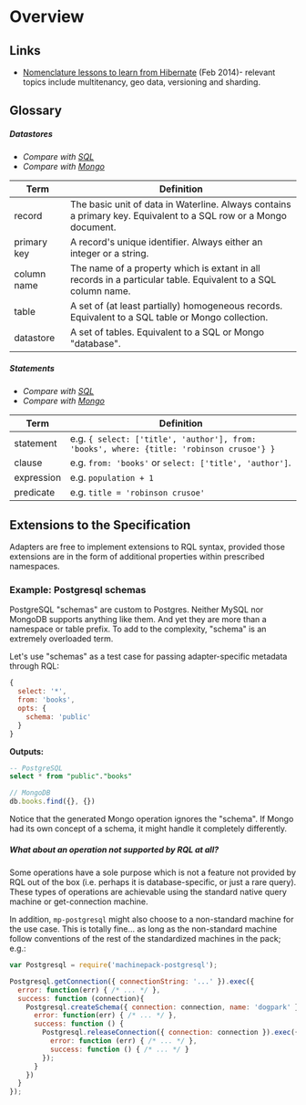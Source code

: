 # Overview


## Links

+ [Nomenclature lessons to learn from Hibernate](http://www.slideshare.net/brmeyer/hibernate-orm-features) (Feb 2014)- relevant topics include multitenancy, geo data, versioning and sharding.



## Glossary

##### Datastores

+ _Compare with [SQL](https://commons.wikimedia.org/wiki/File:SQL_ANATOMY_wiki.svg#/media/File:SQL_ANATOMY_wiki.svg)_
+ _Compare with [Mongo](https://docs.mongodb.org/manual/reference/glossary/#term-aggregation-framework)_

| Term         | Definition
| ------------ | --------------------------------------------------------
| record       | The basic unit of data in Waterline. Always contains a primary key. Equivalent to a SQL row or a Mongo document.
| primary key  | A record's unique identifier. Always either an integer or a string.
| column name  | The name of a property which is extant in all records in a particular table.  Equivalent to a SQL column name.
| table        | A set of (at least partially) homogeneous records.  Equivalent to a SQL table or Mongo collection.
| datastore    | A set of tables. Equivalent to a SQL or Mongo "database".


##### Statements

+ _Compare with [SQL](https://commons.wikimedia.org/wiki/File:SQL_ANATOMY_wiki.svg#/media/File:SQL_ANATOMY_wiki.svg)_
+ _Compare with [Mongo](https://docs.mongodb.org/manual/reference/glossary/#term-aggregation-framework)_

| Term         | Definition
| ------------ | --------------------------------------------------------
| statement    | e.g. `{ select: ['title', 'author'], from: 'books', where: {title: 'robinson crusoe'} }`
| clause       | e.g. `from: 'books'` or `select: ['title', 'author']`.
| expression   | e.g. `population + 1`
| predicate    | e.g. `title = 'robinson crusoe'`




## Extensions to the Specification

Adapters are free to implement extensions to RQL syntax, provided those extensions are in the form of additional properties within prescribed namespaces.

### Example: Postgresql schemas

PostgreSQL "schemas" are custom to Postgres.  Neither MySQL nor MongoDB supports anything like them. And yet they are more than a namespace or table prefix.  To add to the complexity, "schema" is an extremely overloaded term.

Let's  use "schemas" as a test case for passing adapter-specific metadata through RQL:

```javascript
{
  select: '*',
  from: 'books',
  opts: {
    schema: 'public'
  }
}
```

**Outputs:**

```sql
-- PostgreSQL
select * from "public"."books"
```

```javascript
// MongoDB    
db.books.find({}, {})
```

Notice that the generated Mongo operation ignores the "schema".  If Mongo had its own concept of a schema, it might handle it completely differently.


##### What about an operation not supported by RQL at all?

Some operations have a sole purpose which is not a feature not provided by RQL out of the box (i.e. perhaps it is database-specific, or just a rare query).  These types of operations are achievable using the standard native query machine or get-connection machine.


In addition, `mp-postgresql` might also choose to a non-standard machine for the use case.  This is totally fine... as long as the non-standard machine follow conventions of the rest of the standardized machines in the pack; e.g.:

```javascript
var Postgresql = require('machinepack-postgresql');

Postgresql.getConnection({ connectionString: '...' }).exec({
  error: function(err) { /* ... */ },
  success: function (connection){
    Postgresql.createSchema({ connection: connection, name: 'dogpark' }).exec({
      error: function(err) { /* ... */ },
      success: function () {
        Postgresql.releaseConnection({ connection: connection }).exec({
          error: function (err) { /* ... */ },
          success: function () { /* ... */ }
        });
      }
    })
  }
});
```



